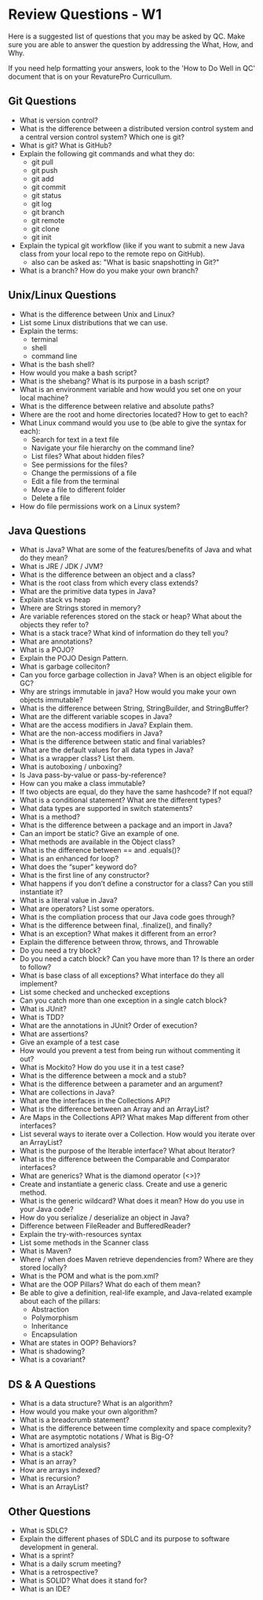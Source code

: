 # Review Questions - W1
Here is a suggested list of questions that you may be asked by QC. Make sure you are able to answer the question by addressing the What, How, and Why.

If you need help formatting your answers, look to the 'How to Do Well in QC' document that is on your RevaturePro Curricullum.

## Git Questions
- What is version control? 
- What is the difference between a distributed version control system and a central version control system? Which one is git?
- What is git? What is GitHub?
- Explain the following git commands and what they do:
    - git pull
    - git push
    - git add
    - git commit
    - git status
    - git log
    - git branch
    - git remote
    - git clone
    - git init
- Explain the typical git workflow (like if you want to submit a new Java class from your local repo to the remote repo on GitHub).
    - also can be asked as: "What is basic snapshotting in Git?"
- What is a branch? How do you make your own branch?

## Unix/Linux Questions
- What is the difference between Unix and Linux?
- List some Linux distributions that we can use.
- Explain the terms:
    - terminal
    - shell
    - command line
- What is the bash shell? 
- How would you make a bash script?
- What is the shebang? What is its purpose in a bash script?
- What is an environment variable and how would you set one on your local machine?
- What is the difference between relative and absolute paths? 
- Where are the root and home directories located? How to get to each? 
- What Linux command would you use to (be able to give the syntax for each): 
    - Search for text in a text file 
    - Navigate your file hierarchy on the command line? 
    - List files? What about hidden files?  
    - See permissions for the files? 
    - Change the permissions of a file 
    - Edit a file from the terminal
    - Move a file to different folder
    - Delete a file
- How do file permissions work on a Linux system?

## Java Questions
- What is Java? What are some of the features/benefits of Java and what do they mean?
- What is JRE / JDK / JVM? 
- What is the difference between an object and a class? 
- What is the root class from which every class extends? 
- What are the primitive data types in Java? 
- Explain stack vs heap
- Where are Strings stored in memory? 
- Are variable references stored on the stack or heap? What about the objects they refer to? 
- What is a stack trace? What kind of information do they tell you? 
- What are annotations? 
- What is a POJO?
- Explain the POJO Design Pattern. 
- What is garbage colleciton?
- Can you force garbage collection in Java? When is an object eligible for GC? 
- Why are strings immutable in java? How would you make your own objects immutable? 
- What is the difference between String, StringBuilder, and StringBuffer? 
- What are the different variable scopes in Java? 
- What are the access modifiers in Java? Explain them. 
- What are the non-access modifiers in Java? 
- What is the difference between static and final variables? 
- What are the default values for all data types in Java? 
- What is a wrapper class? List them. 
- What is autoboxing / unboxing? 
- Is Java pass-by-value or pass-by-reference? 
- How can you make a class immutable? 
- If two objects are equal, do they have the same hashcode? If not equal? 
- What is a conditional statement? What are the different types?
- What data types are supported in switch statements? 
- What is a method?
- What is the difference between a package and an import in Java?
- Can an import be static? Give an example of one. 
- What methods are available in the Object class? 
- What is the difference between == and .equals()? 
- What is an enhanced for loop? 
- What does the “super” keyword do? 
- What is the first line of any constructor? 
- What happens if you don’t define a constructor for a class? Can you still instantiate it? 
- What is a literal value in Java?
- What are operators? List some operators.
- What is the compliation process that our Java code goes through?
- What is the difference between final, .finalize(), and finally? 
- What is an exception? What makes it different from an error?
- Explain the difference between throw, throws, and Throwable 
- Do you need a try block? 
- Do you need a catch block? Can you have more than 1? Is there an order to follow? 
- What is base class of all exceptions? What interface do they all implement? 
- List some checked and unchecked exceptions
- Can you catch more than one exception in a single catch block? 
- What is JUnit? 
- What is TDD? 
- What are the annotations in JUnit? Order of execution? 
- What are assertions?
- Give an example of a test case 
- How would you prevent a test from being run without commenting it out?
- What is Mockito? How do you use it in a test case?
- What is the difference between a mock and a stub?
- What is the difference between a parameter and an argument?
- What are collections in Java? 
- What are the interfaces in the Collections API? 
- What is the difference between an Array and an ArrayList? 
- Are Maps in the Collections API? What makes Map different from other interfaces? 
- List several ways to iterate over a Collection. How would you iterate over an ArrayList? 
- What is the purpose of the Iterable interface? What about Iterator? 
- What is the difference between the Comparable and Comparator interfaces? 
- What are generics? What is the diamond operator (<>)? 
- Create and instantiate a generic class. Create and use a generic method.
- What is the generic wildcard? What does it mean? How do you use in your Java code?
- How do you serialize / deserialize an object in Java? 
- Difference between FileReader and BufferedReader? 
- Explain the try-with-resources syntax 
- List some methods in the Scanner class 
- What is Maven?
- Where / when does Maven retrieve dependencies from? Where are they stored locally? 
- What is the POM and what is the pom.xml? 
- What are the OOP Pillars? What do each of them mean?
- Be able to give a definition, real-life example, and Java-related example about each of the pillars:
    - Abstraction
    - Polymorphism
    - Inheritance
    - Encapsulation
- What are states in OOP? Behaviors?
- What is shadowing?
- What is a covariant?

## DS & A Questions
- What is a data structure? What is an algorithm?
- How would you make your own algorithm?
- What is a breadcrumb statement?
- What is the difference between time complexity and space complexity?
- What are asymptotic notations / What is Big-O?
- What is amortized analysis?
- What is a stack?
- What is an array?
- How are arrays indexed?
- What is recursion?
- What is an ArrayList?

## Other Questions
- What is SDLC?
- Explain the different phases of SDLC and its purpose to software development in general.
- What is a sprint?
- What is a daily scrum meeting?
- What is a retrospective?
- What is SOLID? What does it stand for?
- What is an IDE?